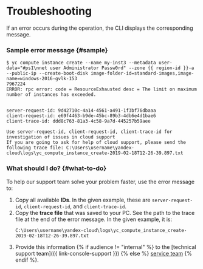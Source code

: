 # Troubleshooting

If an error occurs during the operation, the CLI displays the corresponding message.

### Sample error message {#sample}

```
$ yc compute instance create --name my-inst3 --metadata user-data="#ps1\nnet user Administrator Passw0rd" --zone {{ region-id }}-a --public-ip --create-boot-disk image-folder-id=standard-images,image-name=windows-2016-gvlk-153
7967224
ERROR: rpc error: code = ResourceExhausted desc = The limit on maximum number of instances has exceeded.


server-request-id: 9d42710c-4a14-4561-a491-1f3bf76dbaaa
client-request-id: e69f4463-b9de-45bc-89b3-4db6e4d1bae6
client-trace-id: ddd8c763-81a3-4c58-9a7d-445257b59aee

Use server-request-id, client-request-id, client-trace-id for investigation of issues in cloud support
If you are going to ask for help of cloud support, please send the following trace file: C:\Users\username\yandex-cloud\logs\yc_compute_instance_create-2019-02-18T12-26-39.897.txt
```

### What should I do? {#what-to-do}

To help our support team solve your problem faster, use the error message to:

1. Copy all available **IDs**. In the given example, these are `server-request-id`, `client-request-id`, and `client-trace-id`.
1. Copy the **trace file** that was saved to your PC. See the path to the trace file at the end of the error message.
   In the given example, it is:
   ```
   C:\Users\username\yandex-cloud\logs\yc_compute_instance_create-2019-02-18T12-26-39.897.txt
   ```
1. Provide this information {% if audience != "internal" %} to the [technical support team]({{ link-console-support }}) {% else %} [service team](../support/overview.md) {% endif %}.

